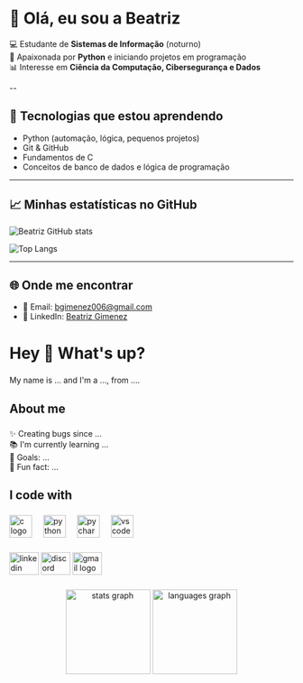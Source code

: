 # 👋 Olá, eu sou a Beatriz

💻 Estudante de **Sistemas de Informação** (noturno)  
🐍 Apaixonada por **Python** e iniciando projetos em programação  
📊 Interesse em **Ciência da Computação, Cibersegurança e Dados**   

--

## 🔧 Tecnologias que estou aprendendo
- Python (automação, lógica, pequenos projetos)
- Git & GitHub
- Fundamentos de C
- Conceitos de banco de dados e lógica de programação  

---

## 📈 Minhas estatísticas no GitHub
![Beatriz GitHub stats](https://github-readme-stats.vercel.app/api?username=bgimenez006&show_icons=true&theme=radical)

![Top Langs](https://github-readme-stats.vercel.app/api/top-langs/?username=bgimenez006&layout=compact&theme=radical)

---

## 🌐 Onde me encontrar
- 📧 Email: [bgimenez006@gmail.com](mailto:bgimenez006@gmail.com)
- 💼 LinkedIn: [Beatriz Gimenez](https://www.linkedin.com/in/beatriz-gimenez-99030124b/)


<h1 align="left">Hey 👋 What's up?</h1>

###

<p align="left">My name is ... and I'm a ..., from ....</p>

###

<h2 align="left">About me</h2>

###

<p align="left">✨ Creating bugs since ...<br>📚 I'm currently learning ...<br>🎯 Goals: ...<br>🎲 Fun fact: ...</p>

###

<h2 align="left">I code with</h2>

###

<div align="left">
  <img src="https://cdn.jsdelivr.net/gh/devicons/devicon/icons/c/c-original.svg" height="40" alt="c logo"  />
  <img width="12" />
  <img src="https://cdn.jsdelivr.net/gh/devicons/devicon/icons/python/python-original.svg" height="40" alt="python logo"  />
  <img width="12" />
  <img src="https://cdn.jsdelivr.net/gh/devicons/devicon/icons/pycharm/pycharm-original.svg" height="40" alt="pycharm logo"  />
  <img width="12" />
  <img src="https://cdn.jsdelivr.net/gh/devicons/devicon/icons/vscode/vscode-original.svg" height="40" alt="vscode logo"  />
</div>

###

<div align="left">
  <img src="https://raw.githubusercontent.com/maurodesouza/profile-readme-generator/master/src/assets/icons/social/linkedin/default.svg" width="52" height="40" alt="linkedin logo"  />
  <img src="https://raw.githubusercontent.com/maurodesouza/profile-readme-generator/master/src/assets/icons/social/discord/default.svg" width="52" height="40" alt="discord logo"  />
  <img src="https://raw.githubusercontent.com/maurodesouza/profile-readme-generator/master/src/assets/icons/social/gmail/default.svg" width="52" height="40" alt="gmail logo"  />
</div>

###

<div align="center">
  <img src="https://github-readme-stats.vercel.app/api?username=bgimenez006&hide_title=false&hide_rank=false&show_icons=true&include_all_commits=true&count_private=true&disable_animations=false&theme=dracula&locale=en&hide_border=false&order=1" height="150" alt="stats graph"  />
  <img src="https://github-readme-stats.vercel.app/api/top-langs?username=bgimenez006&locale=en&hide_title=false&layout=compact&card_width=320&langs_count=5&theme=dracula&hide_border=false&order=2" height="150" alt="languages graph"  />
</div>

###
